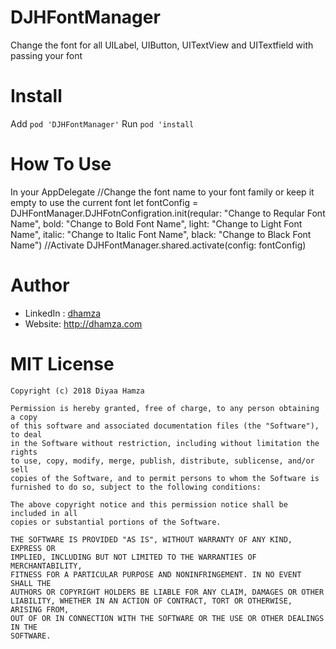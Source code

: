 # DJHFontManager
Change the font for all UILabel, UIButton, UITextView and UITextfield
with passing your font



# Install
Add `pod 'DJHFontManager'`
Run `pod 'install`




# How To Use 
In your AppDelegate
    //Change the font name to your font family or keep it empty to use the current font
    let fontConfig = DJHFontManager.DJHFotnConfigration.init(reqular: "Change to Reqular Font Name",
                                                                    bold: "Change to Bold Font Name",
                                                                    light: "Change to Light Font Name",
                                                                    italic: "Change to Italic Font Name",
                                                                    black: "Change to Black Font Name")
            //Activate
            DJHFontManager.shared.activate(config: fontConfig)




# Author 
* LinkedIn : [dhamza](https://www.linkedin.com/in/dhamza/)
* Website: http://dhamza.com
 



# MIT License

    Copyright (c) 2018 Diyaa Hamza

    Permission is hereby granted, free of charge, to any person obtaining a copy
    of this software and associated documentation files (the "Software"), to deal
    in the Software without restriction, including without limitation the rights
    to use, copy, modify, merge, publish, distribute, sublicense, and/or sell
    copies of the Software, and to permit persons to whom the Software is
    furnished to do so, subject to the following conditions:

    The above copyright notice and this permission notice shall be included in all
    copies or substantial portions of the Software.

    THE SOFTWARE IS PROVIDED "AS IS", WITHOUT WARRANTY OF ANY KIND, EXPRESS OR
    IMPLIED, INCLUDING BUT NOT LIMITED TO THE WARRANTIES OF MERCHANTABILITY,
    FITNESS FOR A PARTICULAR PURPOSE AND NONINFRINGEMENT. IN NO EVENT SHALL THE
    AUTHORS OR COPYRIGHT HOLDERS BE LIABLE FOR ANY CLAIM, DAMAGES OR OTHER
    LIABILITY, WHETHER IN AN ACTION OF CONTRACT, TORT OR OTHERWISE, ARISING FROM,
    OUT OF OR IN CONNECTION WITH THE SOFTWARE OR THE USE OR OTHER DEALINGS IN THE
    SOFTWARE.
